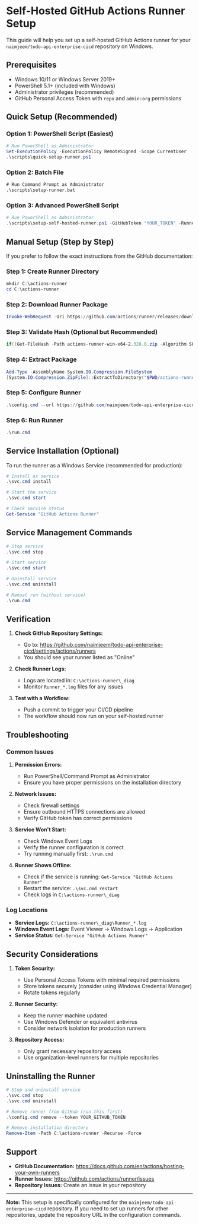 # Self-Hosted GitHub Actions Runner Setup

This guide will help you set up a self-hosted GitHub Actions runner for your `naimjeem/todo-api-enterprise-cicd` repository on Windows.

## Prerequisites

- Windows 10/11 or Windows Server 2019+
- PowerShell 5.1+ (included with Windows)
- Administrator privileges (recommended)
- GitHub Personal Access Token with `repo` and `admin:org` permissions

## Quick Setup (Recommended)

### Option 1: PowerShell Script (Easiest)
```powershell
# Run PowerShell as Administrator
Set-ExecutionPolicy -ExecutionPolicy RemoteSigned -Scope CurrentUser
.\scripts\quick-setup-runner.ps1
```

### Option 2: Batch File
```cmd
# Run Command Prompt as Administrator
.\scripts\setup-runner.bat
```

### Option 3: Advanced PowerShell Script
```powershell
# Run PowerShell as Administrator
.\scripts\setup-self-hosted-runner.ps1 -GitHubToken "YOUR_TOKEN" -RunnerName "my-runner"
```

## Manual Setup (Step by Step)

If you prefer to follow the exact instructions from the GitHub documentation:

### Step 1: Create Runner Directory
```powershell
mkdir C:\actions-runner
cd C:\actions-runner
```

### Step 2: Download Runner Package
```powershell
Invoke-WebRequest -Uri https://github.com/actions/runner/releases/download/v2.328.0/actions-runner-win-x64-2.328.0.zip -OutFile actions-runner-win-x64-2.328.0.zip
```

### Step 3: Validate Hash (Optional but Recommended)
```powershell
if((Get-FileHash -Path actions-runner-win-x64-2.328.0.zip -Algorithm SHA256).Hash.ToUpper() -ne 'a73ae192b8b2b782e1d90c08923030930b0b96ed394fe56413a073cc6f694877'.ToUpper()) { throw 'Computed checksum did not match' }
```

### Step 4: Extract Package
```powershell
Add-Type -AssemblyName System.IO.Compression.FileSystem
[System.IO.Compression.ZipFile]::ExtractToDirectory("$PWD/actions-runner-win-x64-2.328.0.zip", "$PWD")
```

### Step 5: Configure Runner
```powershell
.\config.cmd --url https://github.com/naimjeem/todo-api-enterprise-cicd --token YOUR_GITHUB_TOKEN
```

### Step 6: Run Runner
```powershell
.\run.cmd
```

## Service Installation (Optional)

To run the runner as a Windows Service (recommended for production):

```powershell
# Install as service
.\svc.cmd install

# Start the service
.\svc.cmd start

# Check service status
Get-Service "GitHub Actions Runner"
```

## Service Management Commands

```powershell
# Stop service
.\svc.cmd stop

# Start service
.\svc.cmd start

# Uninstall service
.\svc.cmd uninstall

# Manual run (without service)
.\run.cmd
```

## Verification

1. **Check GitHub Repository Settings:**
   - Go to: https://github.com/naimjeem/todo-api-enterprise-cicd/settings/actions/runners
   - You should see your runner listed as "Online"

2. **Check Runner Logs:**
   - Logs are located in: `C:\actions-runner\_diag`
   - Monitor `Runner_*.log` files for any issues

3. **Test with a Workflow:**
   - Push a commit to trigger your CI/CD pipeline
   - The workflow should now run on your self-hosted runner

## Troubleshooting

### Common Issues

1. **Permission Errors:**
   - Run PowerShell/Command Prompt as Administrator
   - Ensure you have proper permissions on the installation directory

2. **Network Issues:**
   - Check firewall settings
   - Ensure outbound HTTPS connections are allowed
   - Verify GitHub token has correct permissions

3. **Service Won't Start:**
   - Check Windows Event Logs
   - Verify the runner configuration is correct
   - Try running manually first: `.\run.cmd`

4. **Runner Shows Offline:**
   - Check if the service is running: `Get-Service "GitHub Actions Runner"`
   - Restart the service: `.\svc.cmd restart`
   - Check logs in `C:\actions-runner\_diag`

### Log Locations

- **Service Logs:** `C:\actions-runner\_diag\Runner_*.log`
- **Windows Event Logs:** Event Viewer → Windows Logs → Application
- **Service Status:** `Get-Service "GitHub Actions Runner"`

## Security Considerations

1. **Token Security:**
   - Use Personal Access Tokens with minimal required permissions
   - Store tokens securely (consider using Windows Credential Manager)
   - Rotate tokens regularly

2. **Runner Security:**
   - Keep the runner machine updated
   - Use Windows Defender or equivalent antivirus
   - Consider network isolation for production runners

3. **Repository Access:**
   - Only grant necessary repository access
   - Use organization-level runners for multiple repositories

## Uninstalling the Runner

```powershell
# Stop and uninstall service
.\svc.cmd stop
.\svc.cmd uninstall

# Remove runner from GitHub (run this first)
.\config.cmd remove --token YOUR_GITHUB_TOKEN

# Remove installation directory
Remove-Item -Path C:\actions-runner -Recurse -Force
```

## Support

- **GitHub Documentation:** https://docs.github.com/en/actions/hosting-your-own-runners
- **Runner Issues:** https://github.com/actions/runner/issues
- **Repository Issues:** Create an issue in your repository

---

**Note:** This setup is specifically configured for the `naimjeem/todo-api-enterprise-cicd` repository. If you need to set up runners for other repositories, update the repository URL in the configuration commands.

